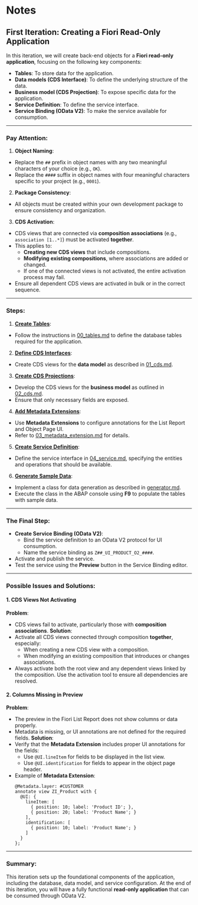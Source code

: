 # Notes
## First Iteration: Creating a Fiori Read-Only Application
In this iteration, we will create back-end objects for a **Fiori read-only application**, focusing on the following key components:
- **Tables**: To store data for the application.
- **Data models (CDS Interface)**: To define the underlying structure of the data.
- **Business model (CDS Projection)**: To expose specific data for the application.
- **Service Definition**: To define the service interface.
- **Service Binding (OData V2)**: To make the service available for consumption.
---
### Pay Attention:
1. **Object Naming**:
  - Replace the `##` prefix in object names with any two meaningful characters of your choice (e.g., `OK`).
  - Replace the `####` suffix in object names with four meaningful characters specific to your project (e.g., `0001`).
2. **Package Consistency**:
  - All objects must be created within your own development package to ensure consistency and organization.
3. **CDS Activation**:
  - CDS views that are connected via **composition associations** (e.g., `association [1..*]`) must be activated **together**.
  - This applies to:
    - **Creating new CDS views** that include compositions.
    - **Modifying existing compositions**, where associations are added or changed.
    - If one of the connected views is not activated, the entire activation process may fail.
  - Ensure all dependent CDS views are activated in bulk or in the correct sequence.
---
### Steps:
1. **[Create Tables](./00_tables.md)**:
  - Follow the instructions in [00_tables.md](./00_tables.md) to define the database tables required for the application.
2. **[Define CDS Interfaces](./01_cds.md)**:
  - Create CDS views for the **data model** as described in [01_cds.md](./01_cds.md).
3. **[Create CDS Projections](./02_cds.md)**:
  - Develop the CDS views for the **business model** as outlined in [02_cds.md](./02_cds.md).
  - Ensure that only necessary fields are exposed.
4. **[Add Metadata Extensions](./03_metadata_extension.md)**:
  - Use **Metadata Extensions** to configure annotations for the List Report and Object Page UI.
  - Refer to [03_metadata_extension.md](./03_metadata_extension.md) for details.
5. **[Create Service Definition](./04_service.md)**:
  - Define the service interface in [04_service.md](./04_service.md), specifying the entities and operations that should be available.
6. **[Generate Sample Data](./generator.md)**:
  - Implement a class for data generation as described in [generator.md](./generator.md).
  - Execute the class in the ABAP console using **F9** to populate the tables with sample data.
---
### The Final Step:
- **Create Service Binding (OData V2)**:
  - Bind the service definition to an OData V2 protocol for UI consumption.
  - Name the service binding as `Z##_UI_PRODUCT_O2_####`.
- Activate and publish the service.
- Test the service using the **Preview** button in the Service Binding editor.
---
### Possible Issues and Solutions:
#### 1. **CDS Views Not Activating**
  **Problem**:
  - CDS views fail to activate, particularly those with **composition associations**.
  **Solution**:
  - Activate all CDS views connected through composition **together**, especially:
    - When creating a new CDS view with a composition.
    - When modifying an existing composition that introduces or changes associations.
  - Always activate both the root view and any dependent views linked by the composition. Use the activation tool to ensure all dependencies are resolved.
#### 2. **Columns Missing in Preview**
  **Problem**:
  - The preview in the Fiori List Report does not show columns or data properly.
  - Metadata is missing, or UI annotations are not defined for the required fields.
  **Solution**:
  - Verify that the **Metadata Extension** includes proper UI annotations for the fields:
    - Use `@UI.lineItem` for fields to be displayed in the list view.
    - Use `@UI.identification` for fields to appear in the object page header.
  - Example of **Metadata Extension**:
    ```abap
    @Metadata.layer: #CUSTOMER
    annotate view ZI_Product with {
      @UI: {
        lineItem: [
          { position: 10; label: 'Product ID'; },
          { position: 20; label: 'Product Name'; }
        ],
        identification: [
          { position: 10; label: 'Product Name'; }
        ]
      }
    };
    ```
---
### Summary:
This iteration sets up the foundational components of the application, including the database, data model, and service configuration. At the end of this iteration, you will have a fully functional **read-only application** that can be consumed through OData V2.